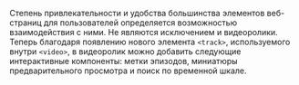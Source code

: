 Степень привлекательности и удобства большинства элементов веб-страниц для 
пользователей определяется возможностью взаимодействия с ними. Не являются 
исключением и видеоролики. Теперь благодаря появлению нового элемента `<track>`, 
используемого внутри `<video>`, в видеоролик можно добавить следующие 
интерактивные компоненты: метки эпизодов, миниатюры предварительного просмотра и 
поиск по временной шкале. 